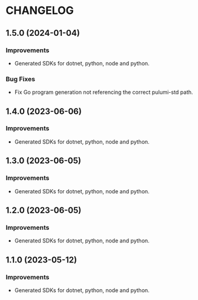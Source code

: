CHANGELOG
=========

## 1.5.0 (2024-01-04)

### Improvements 

- Generated SDKs for dotnet, python, node and python.

### Bug Fixes

- Fix Go program generation not referencing the correct pulumi-std path.

## 1.4.0 (2023-06-06)

### Improvements 

- Generated SDKs for dotnet, python, node and python.

## 1.3.0 (2023-06-05)

### Improvements 

- Generated SDKs for dotnet, python, node and python.

## 1.2.0 (2023-06-05)

### Improvements 

- Generated SDKs for dotnet, python, node and python.

## 1.1.0 (2023-05-12)

### Improvements 

- Generated SDKs for dotnet, python, node and python.

